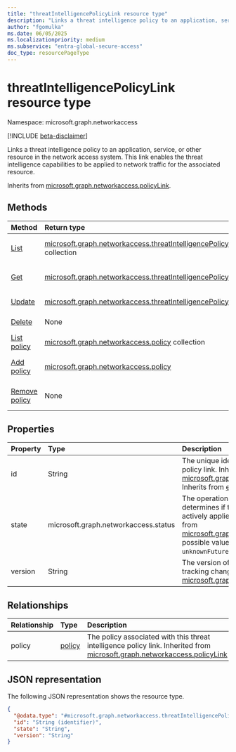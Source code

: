 ```yaml
---
title: "threatIntelligencePolicyLink resource type"
description: "Links a threat intelligence policy to an application, service, or other resource in the network access system."
author: "fgomulka"
ms.date: 06/05/2025
ms.localizationpriority: medium
ms.subservice: "entra-global-secure-access"
doc_type: resourcePageType
---
```


# threatIntelligencePolicyLink resource type

Namespace: microsoft.graph.networkaccess

[!INCLUDE [beta-disclaimer](../../includes/beta-disclaimer.md)]

Links a threat intelligence policy to an application, service, or other resource in the network access system. This link enables the threat intelligence capabilities to be applied to network traffic for the associated resource.


Inherits from [microsoft.graph.networkaccess.policyLink](../resources/networkaccess-policylink.md).


## Methods
|Method|Return type|Description|
|:---|:---|:---|
|[List](../api/networkaccess-threatintelligencepolicylink-list.md)|[microsoft.graph.networkaccess.threatIntelligencePolicyLink](../resources/networkaccess-threatintelligencepolicylink.md) collection|Get a list of the threatIntelligencePolicyLink objects and their properties.|
|[Get](../api/networkaccess-threatintelligencepolicylink-get.md)|[microsoft.graph.networkaccess.threatIntelligencePolicyLink](../resources/networkaccess-threatintelligencepolicylink.md)|Read the properties and relationships of a threatIntelligencePolicyLink object.|
|[Update](../api/networkaccess-threatintelligencepolicylink-update.md)|[microsoft.graph.networkaccess.threatIntelligencePolicyLink](../resources/networkaccess-threatintelligencepolicylink.md)|Update the properties of a threatIntelligencePolicyLink object.|
|[Delete](../api/networkaccess-threatintelligencepolicylink-delete.md)|None|Delete a threatIntelligencePolicyLink object.|
|[List policy](../api/networkaccess-threatintelligencepolicylink-list-policy.md)|[microsoft.graph.networkaccess.policy](../resources/networkaccess-policy.md) collection|Get a list of the policies associated with this threat intelligence policy link.|
|[Add policy](../api/networkaccess-threatintelligencepolicylink-post-policy.md)|[microsoft.graph.networkaccess.policy](../resources/networkaccess-policy.md)|Add a policy by posting to the policy collection associated with this threat intelligence policy link.|
|[Remove policy](../api/networkaccess-threatintelligencepolicylink-delete-policy.md)|None|Remove a [microsoft.graph.networkaccess.policy](../resources/networkaccess-policy.md) object.|

## Properties
|Property|Type|Description|
|:---|:---|:---|
|id|String|The unique identifier for the threat intelligence policy link. Inherited from [microsoft.graph.networkaccess.policyLink](../resources/networkaccess-policylink.md). Inherits from [entity](../resources/entity.md)|
|state|microsoft.graph.networkaccess.status|The operational state of the policy link that determines if the threat intelligence policy is actively applied to network traffic. Inherited from [microsoft.graph.networkaccess.policyLink](../resources/networkaccess-policylink.md).The possible values are: `enabled`, `disabled`, `unknownFutureValue`.|
|version|String|The version of the policy link, used for tracking changes. Inherited from [microsoft.graph.networkaccess.policyLink](../resources/networkaccess-policylink.md).|

## Relationships
|Relationship|Type|Description|
|:---|:---|:---|
|policy|[policy](../resources/networkaccess-policy.md)|The policy associated with this threat intelligence policy link. Inherited from [microsoft.graph.networkaccess.policyLink](../resources/networkaccess-policylink.md)|

## JSON representation
The following JSON representation shows the resource type.
<!-- {
  "blockType": "resource",
  "keyProperty": "id",
  "@odata.type": "microsoft.graph.networkaccess.threatIntelligencePolicyLink",
  "baseType": "microsoft.graph.networkaccess.policyLink",
  "openType": false
}
-->
``` json
{
  "@odata.type": "#microsoft.graph.networkaccess.threatIntelligencePolicyLink",
  "id": "String (identifier)",
  "state": "String",
  "version": "String"
}
```

